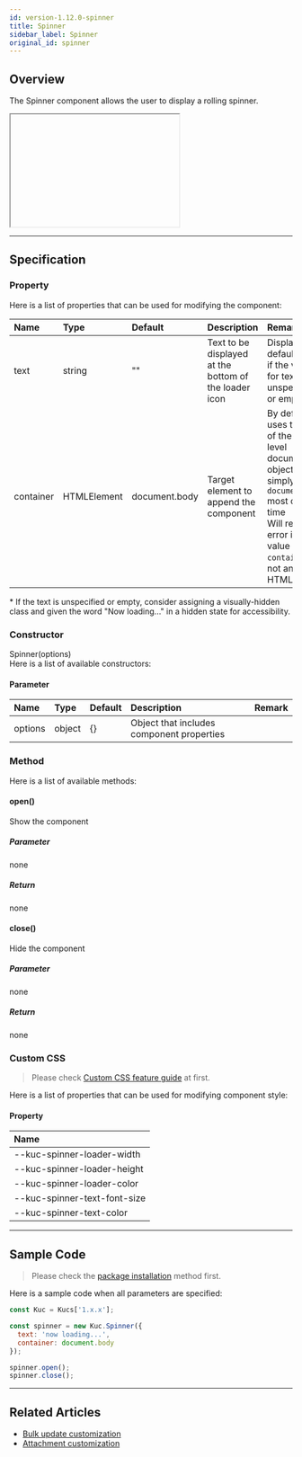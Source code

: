 ```yaml
---
id: version-1.12.0-spinner
title: Spinner
sidebar_label: Spinner
original_id: spinner
---
```


## Overview

The Spinner component allows the user to display a rolling spinner.

<div class="sample-container" id="spinner">
  <div id="sample-container__components">
    <iframe id="iframe" title="spinner image" width="300px" height="200px"></iframe>
  </div>
</div>
<script src="/js/samples/desktop/spinner.js"></script>

---

## Specification

### Property

Here is a list of properties that can be used for modifying the component:

| Name | Type | Default | Description | Remark |
| :--- | :--- | :--- | :--- | :--- |
| text | string | ""  | Text to be displayed at the bottom of the loader icon | Displays the default value if the value for text is unspecified or empty |
| container | HTMLElement | document.body | Target element to append the component | By default, it uses the body of the top-level document object, so it's simply `document.body` most of the time<br>Will result an error if the value of `container` is not an HTMLElement |

\*  If the text is unspecified or empty, consider assigning a visually-hidden class and given the word "Now loading..." in a hidden state for accessibility.

### Constructor

Spinner(options)<br>
Here is a list of available constructors:

#### Parameter
| Name | Type | Default | Description | Remark |
| :--- | :--- | :--- | :--- | :--- |
| options | object | {} | Object that includes component properties |  |

### Method
Here is a list of available methods:

#### open()
Show the component

##### Parameter
none

##### Return
none

#### close()
Hide the component

##### Parameter
none

##### Return
none

### Custom CSS
> Please check [Custom CSS feature guide](../../getting-started/custom-css.md) at first.

Here is a list of properties that can be used for modifying component style:
#### Property
| Name |
| :--- |
| --kuc-spinner-loader-width |
| --kuc-spinner-loader-height |
| --kuc-spinner-loader-color |
| --kuc-spinner-text-font-size |
| --kuc-spinner-text-color |

---
## Sample Code

> Please check the [package installation](../../getting-started/quick-start.md#installation) method first.

Here is a sample code when all parameters are specified:

```javascript
const Kuc = Kucs['1.x.x'];

const spinner = new Kuc.Spinner({
  text: 'now loading...',
  container: document.body
});

spinner.open();
spinner.close();
```

---

## Related Articles

- [Bulk update customization](../../guides/bulk-update-customization.md)
- [Attachment customization](../../guides/attachment-customization.md)
